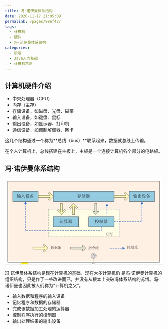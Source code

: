```yaml
---
title: 冯·诺伊曼体系结构
date: 2020-11-17 21:05:09
permalink: /pages/99ef42/
tags: 
  - 计算机
  - 硬件
  - 冯·诺伊曼体系结构
categories: 
  - 后端
  - Java入门基础
  - 计算机常识
---
```




## 计算机硬件介绍

- 中央处理器（CPU）
- 内存（主存）
- 存储设备，如磁盘、光盘、磁带
- 输入设备，如键盘、鼠标
- 输出设备，如显示器、打印机
- 通信设备，如调制解调器、网卡

这几个结构通过一个称为**总线（bus）**联系起来，数据就总线上传输。

在个人计算机上，总线搭建在主板上，主板是一个连接计算机各个部分的电路板。



## 冯·诺伊曼体系结构

![image-20201117211018647](https://raw.githubusercontent.com/SaulJWu/images/main/20201117211018.png)

冯·诺伊曼体系结构是现在计算机的基础，现在大多计算机仍 是冯·诺伊曼计算机的组织结构，只是作了一些改进而已，并没有从根本上突破冯体系结构的苏博。冯·诺伊曼也因此被人们称为“计算机之父”。



- 输入数据和程序的输入设备
- 记忆程序和数据的存储器
- 完成该数据加工处理的运算器
- 控制程序执行的控制器
- 输出处理结果的输出设备